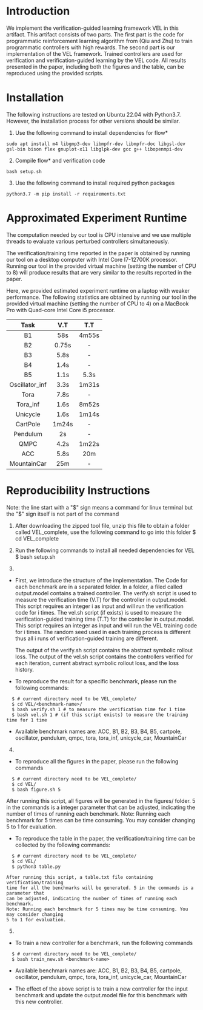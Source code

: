 # Introduction

We implement the verification-guided learning framework 
VEL in this artifact. This artifact consists of two parts.
The first part is the code for programmatic reinforcement learning
algorithm from (Qiu and Zhu) to train programmatic controllers with high rewards. The second part is our implementation of the VEL framework.
Trained controllers are used for verification and 
verification-guided learning by the VEL code. All results 
presented in the paper, including both the figures and the table, 
can be reproduced using the provided scripts.

# Installation

The following instructions are tested on Ubuntu 22.04 with Python3.7. However, the installation process for other versions should be similar.

1. Use the following command to install dependencies for flow*

```
sudo apt install m4 libgmp3-dev libmpfr-dev libmpfr-doc libgsl-dev gsl-bin bison flex gnuplot-x11 libglpk-dev gcc g++ libopenmpi-dev
```

2. Compile flow* and verification code
```
bash setup.sh
```

3. Use the following command to install required python packages
```
python3.7 -m pip install -r requirements.txt
```


# Approximated Experiment Runtime

The computation needed by our tool is CPU intensive and we use multiple threads to 
evaluate various perturbed controllers simultaneously. 

The verification/training time reported in the paper is obtained by running our 
tool on a desktop computer with Intel Core I7-12700K processor. Running our tool
in the provided virtual machine (setting the number of CPU to 8) will produce results
that are very similar to the results reported in the paper.

Here, we provided estimated experiment runtime on a laptop with weaker performance.
The following statistics are obtained by running our tool in the provided virtual machine
(setting the number of CPU to 4) on a MacBook Pro with Quad-core Intel Core i5 processor.


|      Task      |  V.T  |  T.T  |
| :----:        |    :----:   |          :----: |
|       B1       |  58s  | 4m55s |
|       B2       | 0.75s |   -   |
|       B3       |  5.8s |   -   |
|       B4       |  1.4s |   -   |
|       B5       |  1.1s |  5.3s |
| Oscillator_inf |  3.3s | 1m31s |
|      Tora      |  7.8s |   -   |
|    Tora_inf    |  1.6s | 8m52s |
|    Unicycle    |  1.6s | 1m14s |
|    CartPole    | 1m24s |   -   |
|    Pendulum    |   2s  |   -   |
|      QMPC      |  4.2s | 1m22s |
|       ACC      |  5.8s |  20m  |
|   MountainCar  |  25m  |   -   |

# Reproducibility Instructions

Note: the line start with a "\$" sign means a command for linux terminal
      but the "$" sign itself is not part of the command

1. After downloading the zipped tool file, unzip this file to obtain a folder called 
   VEL_complete, use the following command to go into this folder
    $ cd VEL_complete

2. Run the following commands to install all needed dependencies for VEL
    $ bash setup.sh

3.
  - First, we introduce the structure of the implementation. The Code for each benchmark 
    are in a separated folder. In a folder, a filed called output.model contains 
    a trained controller. The verify.sh script is used to measure the verification 
    time (V.T) for the controller in output.model. This script requires an integer i as input
    and will run the verification code for i times. The vel.sh script 
    (if exists) is used to measure the verification-guided training time (T.T) for the 
    controller in output.model. This script requires an integer as input and will run the VEL
    training code for i times. The random seed used in each training process is 
    different thus all i runs of verification-guided training are different.

    The output of the verify.sh script contains the abstract symbolic rollout loss.
    The output of the vel.sh script contains the controllers verified for each iteration,
    current abstract symbolic rollout loss, and the loss history.

  - To reproduce the result for a specific benchmark, please run the following commands:
  ```
    $ # current directory need to be VEL_complete/
    $ cd VEL/<benchmark-name>/
    $ bash verify.sh 1 # to measure the verification time for 1 time
    $ bash vel.sh 1 # (if this script exists) to measure the training time for 1 time
  ```

  - Available benchmark names are: ACC, B1, B2, B3, B4, B5, cartpole, oscillator, pendulum, 
    qmpc, tora, tora_inf, unicycle_car, MountainCar

4.
  - To reproduce all the figures in the paper, please run the following commands
  ```
    $ # current directory need to be VEL_complete/
    $ cd VEL/
    $ bash figure.sh 5
  ```

  After running this script, all figures will be generated in the figures/ folder.
  5 in the commands is a integer parameter that can be adjusted, indicating the number of times
  of running each benchmark. Note: Running each benchmark for 5 times can be time consuming.
  You may consider changing 5 to 1 for evaluation.

  - To reproduce the table in the paper, the verification/training time can be 
    collected by the following commands:
  ```
    $ # current directory need to be VEL_complete/
    $ cd VEL/
    $ python3 table.py 
  ```

    After running this script, a table.txt file containing verification/training
    time for all the benchmarks will be generated. 5 in the commands is a parameter that
    can be adjusted, indicating the number of times of running each benchmark.
    Note: Running each benchmark for 5 times may be time consuming. You may consider changing 
    5 to 1 for evaluation.

5. 
  - To train a new controller for a benchmark, run the following commands
  ```
    $ # current directory need to be VEL_complete/
    $ bash train_new.sh <benchmark-name>
  ```

  - Available benchmark names are: ACC, B1, B2, B3, B4, B5, cartpole, oscillator, pendulum, 
    qmpc, tora, tora_inf, unicycle_car, MountainCar
   
  - The effect of the above script is to train a new controller for the input benchmark and 
    update the output.model file for this benchmark with this new controller.
